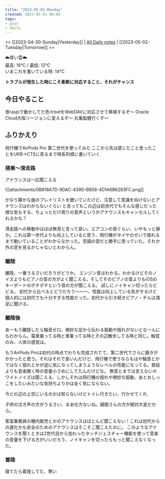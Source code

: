 ```yaml
---
title: "2023-05-01-Monday"
created: 2023-05-01 00:04
tags:
- post
- daily
---
```


<< [[2023-04-30-Sunday|Yesterday]] | [All Daily notes](/tags/daily) | [[2023-05-02-Tuesday|Tomorrow]] >>

☁️厚い雲☁️  
最高: 16℃ / 最低: 12℃  
いまこれを書いている時: 14℃

**トラブルが発生した時にこそ柔軟に対応すること、それがチャンス**

## 今日やること

昔raspiで動かしてた色々botをWebDAVに対応させて移植するぞ〜
Oracle Cloud大阪リージョンに変えるぞ〜
丸亀製麺行くぞ〜

## ふりかえり

飛行機でAirPods Pro 第二世代を使ってみた
ここから先は感じたこと思ったことをUKB→CTSに至るまで時系列順に書いていく

### 搭乗〜滑走路

アナウンスは一応聞こえる

![[attachments/0B818A7D-9DAC-439D-B858-4D1A6B6283FC.png]]

かなり静かな曲のプレイリストを聴いていたけど、注意して意識を向けないとアナウンスはわからないぐらい
と言ってもこの辺は前世代でもそんな感じだった様な気もする、ちょっとだけ周りの音声というかアナウンスもキャンセルしてくれるかな？

滑走路への移動中はほぼ無音と言って良い。エアコンの音ぐらい、いやもっと静か。これは第一世代よりも向上していると思う、飛行機がタイヤのせいで揺れるまで動いていることがわからなかった。空調の音だと勝手に思っていた。それか外の窓を見るかじゃないとわからん。

### 離陸

離陸、一番うるさいだろうがどうか。
エンジン音はわかる。わかるけどそのノイズよりもピアノの音の方がよく聞こえる。そしてそのピアノの音よりもiOSのキーボードのポチポチという音の方が聞こえる。
試しにノイキャン切ったらビビる。
初代から比べるとどうだろう〜〜〜、性能は向上している気がするけど個人的には初代でも十分すぎる性能だった。初代から引き続きピアノ・チルは満足に聞ける。

### 離陸後

あーもう離陸したら騒音ゼロ、微妙な足から伝わる振動や揺れがないとなーんにもわからん。電車乗ってる時と車乗ってる時とその辺散歩してる時と同じ。触覚のみ、人体の感覚は。

もうAirPods Proは初代の時点でわりも完成されてて、第二世代でさらに磨きがかかったと思う。それはそれで良いんだけど、飛行機で使うならもはや騒音とかではなく揺れとかが逆に気になってしまうようなレベルの性能になってる。普段よりも音楽聴く時の音量小さめにしてたんだけどな。
無音とまでは言えないホワイトノイズは聞こえる、しかしそれは飛行機の揺れや微妙な振動、あとおしっこをしたいみたいな気持ちよりかは全く気にならない。

今どの辺の上空にいるのかは知らないけどトイレ行きたい、行かせてくれ

子供の泣き声の方がうるさい、まあ仕方ないね。親御さんの方が絶対大変だから。

客室乗務員の機内販売とかのアナウンスはほとんど聞こえない！これは初代からの進化かも安全のためのアナウンスはそこそこ聞こえたのに。
このようなアナウンスを聞くときは2世代目から加わったタッチジェスチャー機能を使って音楽の音量を下げる方がいいだろう、ノイキャンを切ったらもっと聞こえなくなった。

### 着陸

寝てたら着陸してた、寒い